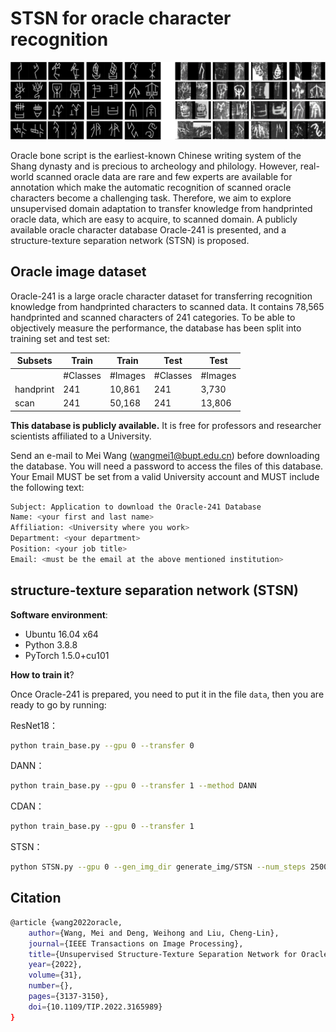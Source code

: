 # STSN for oracle character recognition

![Image](https://raw.githubusercontent.com/wm-bupt/images/main/oracle241.png)

Oracle bone script is the earliest-known Chinese writing system of the Shang dynasty and is precious to archeology and philology. However, real-world scanned oracle data are rare and few experts are available for annotation which make the automatic recognition of scanned oracle characters become a challenging task. Therefore, we aim to explore unsupervised domain adaptation to transfer knowledge from handprinted oracle data, which are easy to acquire, to scanned domain. A publicly available oracle character database Oracle-241 is presented, and a structure-texture separation network (STSN) is proposed.

## Oracle image dataset

Oracle-241 is a large oracle character dataset for transferring recognition knowledge from handprinted characters to scanned data. It contains 78,565 handprinted and scanned characters of 241 categories. To be able to objectively measure the performance, the database has been split into training set and test set:

| Subsets |   Train	   |  Train   |    Test	  |	  Test	 |
|---------| -----------|----------|-----------|----------|
|         |  #Classes  |  #Images |  #Classes |  #Images |
|handprint|     241    |  10,861 	|    241    |   3,730  |    
|  scan   |     241    |  50,168	|    241    |  13,806  |

**This database is publicly available.** It is free for professors and researcher scientists affiliated to a University. 

Send an e-mail to Mei Wang (wangmei1@bupt.edu.cn) before downloading the database. You will need a password to access the files of this database. Your Email MUST be set from a valid University account and MUST include the following text:

```bash
Subject: Application to download the Oracle-241 Database          
Name: <your first and last name>
Affiliation: <University where you work>
Department: <your department>
Position: <your job title>
Email: <must be the email at the above mentioned institution>
```

## structure-texture separation network (STSN)

**Software environment**:
- Ubuntu 16.04 x64
- Python 3.8.8
- PyTorch 1.5.0+cu101

**How to train it**?

Once Oracle-241 is prepared, you need to put it in the file `data`, then you are ready to go by running:

ResNet18：
```bash
python train_base.py --gpu 0 --transfer 0
```

DANN：
```bash
python train_base.py --gpu 0 --transfer 1 --method DANN
```

CDAN：
```bash
python train_base.py --gpu 0 --transfer 1
```

STSN：
```bash
python STSN.py --gpu 0 --gen_img_dir generate_img/STSN --num_steps 250000 --batch_size 16
```

## Citation
```bash
@article {wang2022oracle,
    author={Wang, Mei and Deng, Weihong and Liu, Cheng-Lin},
    journal={IEEE Transactions on Image Processing}, 
    title={Unsupervised Structure-Texture Separation Network for Oracle Character Recognition}, 
    year={2022},
    volume={31},
    number={},
    pages={3137-3150},
    doi={10.1109/TIP.2022.3165989}
}
```
